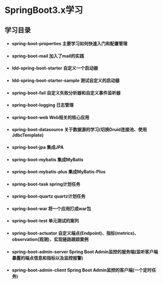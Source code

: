 # SpringBoot3.x学习

## 学习目录

- #### spring-boot-properties			主要学习如何快速入门和配置管理
- #### spring-boot-mail                 加入了mail的实践
- #### ldd-spring-boot-starter          自定义一个启动器
- #### ldd-spring-boot-starter-sample   测试自定义的启动器
- #### spring-boot-fail                 自定义失败分析器和自定义事件监听器
- #### spring-boot-logging              日志管理
- #### spring-boot-web                  Web相关的核心应用
- #### spring-boot-datasource           关于数据源的学习(切换Druid连接池、使用JdbcTemplate)
- #### spring-boot-jpa                  集成JPA
- #### spring-boot-mybatis              集成MyBatis
- #### spring-boot-mybatis-plus         集成MyBatis-Plus
- #### spring-boot-task                 spring计划任务
- #### spring-boot-quartz               quartz计划任务
- #### spring-boot-war                  将一个应用打成war包
- #### spring-boot-test                 单元测试的案列
- #### spring-boot-actuator             自定义端点(Endpoint)、指标(metrics)、observation(观测)，实现链路跟踪案例
- #### spring-boot-admin-server         Spring Boot Admin监控的服务端(监听客户端暴露的端点信息和指标以及监控报警)
- #### spring-boot-admin-client         Spring Boot Admin监控的客户端(一个定时任务)
